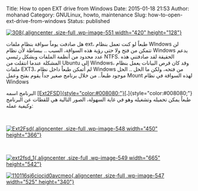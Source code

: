 Title: How to open EXT drive from Windows
Date: 2015-01-18 21:53
Author: mohanad
Category: GNULinux, howto, maintenance
Slug: how-to-open-ext-drive-from-windows
Status: published

[![308](http://mycodee.com/wp-content/uploads/2015/01/308.jpg){.aligncenter .size-full .wp-image-551 width="420" height="128"}](http://mycodee.com/wp-content/uploads/2015/01/308.jpg)

هل صادفت يوماً سواقة بنظام ملفات ext، طبعاً لو كنت تعمل بنظام WIndows لن تتمكن من فتح ولا حتى رؤية هذه السواقة، السبب .. ببساطة لأن نظام Windows يدعم عدد محدود من أنظمة الملفات وبشكل رئيسي NTFS. الحقيقة لقد صادفتني هذه المشكلة عندما انتقلت من Ubuntu إلى Windows، وقد كان قرص البيانات يعمل بنظام ملفات EXT3، لم أتمكن طبعاً داخل نظام Windows من فتحه، ولكن ما الحل .. الحل موجود طبعاً.. من خلال برنامج صغير جداً يقوم بفتح وعمل Mount لهذه السواقة في نظام Windows

البرنامج اسمه [[Ext2FSD]{style="color:#008080;"}](http://www.ext2fsd.com/)[،]{style="color:#008080;"} طبعاً يمكن تحميله وتشغيله وهو في غاية السهولة، الصور التالية هي للقطات عن البرنامج وكيفية عمله:

 

[![Ext2Fsd](http://mycodee.com/wp-content/uploads/2015/01/Ext2Fsd.png){.aligncenter .size-full .wp-image-548 width="450" height="366"}](http://mycodee.com/wp-content/uploads/2015/01/Ext2Fsd.png)

 

[![ext2fsd\_1](http://mycodee.com/wp-content/uploads/2015/01/ext2fsd_1.png){.aligncenter .size-full .wp-image-549 width="665" height="542"}](http://mycodee.com/wp-content/uploads/2015/01/ext2fsd_1.png)

[![110116sj6ciocjd0avcmeo](http://mycodee.com/wp-content/uploads/2015/01/110116sj6ciocjd0avcmeo.png){.aligncenter .size-full .wp-image-547 width="525" height="340"}](http://mycodee.com/wp-content/uploads/2015/01/110116sj6ciocjd0avcmeo.png)

 

 
